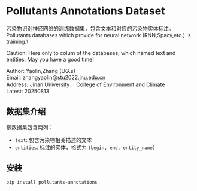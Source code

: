 # Pollutants Annotations Dataset

污染物识别神经网络的训练数据集，包含文本和对应的污染物实体标注。\
Pollutants databases which provide for neural network (RNN,Spacy,etc.) 's training.\

Caution: Here only to colum of the databases, which named text and entities. May you have a good time!

Author: Yaolin,Zhang (UG.s)\
Email: zhangyaolin@stu2022.jnu.edu.cn\
Address: Jinan University， College of Environment and Climate\
Latest: 20250813


## 数据集介绍

该数据集包含两列：
- `text`: 包含污染物相关描述的文本
- `entities`: 标注的实体，格式为 `(begin, end, entity_name)`

## 安装

```bash
pip install pollutants-annotations